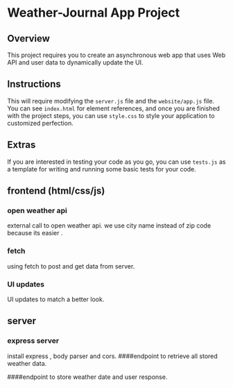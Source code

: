 # Weather-Journal App Project

## Overview
This project requires you to create an asynchronous web app that uses Web API and user data to dynamically update the UI. 

## Instructions
This will require modifying the `server.js` file and the `website/app.js` file. You can see `index.html` for element references, and once you are finished with the project steps, you can use `style.css` to style your application to customized perfection.

## Extras
If you are interested in testing your code as you go, you can use `tests.js` as a template for writing and running some basic tests for your code.

## frontend (html/css/js)

### open weather api 
external call to open weather api.
we use city name instead of zip code because its easier . 

### fetch
using fetch to post and get data from server.

### UI updates
 UI updates to match a better look.


## server 
### express server 
install express , body parser and cors.
####endpoint to retrieve all stored weather data.

####endpoint to store weather date and user response.
